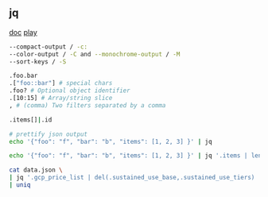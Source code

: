 jq
-

[doc](https://stedolan.github.io/jq/manual/)
[play](https://jqplay.org/)

````sh
--compact-output / -c:
--color-output / -C and --monochrome-output / -M
--sort-keys / -S
````

````sh
.foo.bar
.["foo::bar"] # special chars
.foo? # Optional object identifier
.[10:15] # Array/string slice
, # (comma) Two filters separated by a comma

.items[]|.id

# prettify json output
echo '{"foo": "f", "bar": "b", "items": [1, 2, 3] }' | jq

echo '{"foo": "f", "bar": "b", "items": [1, 2, 3] }' | jq '.items | length'

cat data.json \
| jq '.gcp_price_list | del(.sustained_use_base,.sustained_use_tiers) | .[] | keys[]' \
| uniq

````
